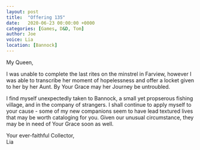 ```yaml
---
layout: post
title:  "Offering 135"
date:   2020-06-23 00:00:00 +0000
categories: [Games, D&D, Tom]
author: Joe
voice: Lia
location: [Bannock]
---
```

My Queen,

I was unable to complete the last rites on the minstrel in Farview, however I was able to transcribe her moment of hopelessness and offer a locket given to her by her Aunt. By Your Grace may her Journey be untroubled.

I find myself unexpectedly taken to Bannock, a small yet propserous fishing village, and in the company of strangers.<!-- more --> I shall continue to apply myself to your cause - some of my new companions seem to have lead textured lives that may be worth cataloging for you. Given our unusual circumstance, they may be in need of Your Grace soon as well.

Your ever-faithful Collector,  
Lia